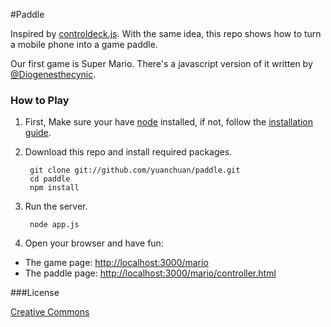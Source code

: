 #Paddle

Inspired by [controldeck.js](https://github.com/dfcb/controldeck.js). With the same idea, this repo shows how to turn a mobile phone into a game paddle.

Our first game is Super Mario. There's a javascript version of it written by [@Diogenesthecynic](https://github.com/Diogenesthecynic/). 

### How to Play

1. First, Make sure your have [node](http://nodejs.org/) installed, if not, follow the [installation guide](https://github.com/joyent/node/wiki/Installation).

2. Download this repo and install required packages.
        
        git clone git://github.com/yuanchuan/paddle.git
        cd paddle 
        npm install

3. Run the server.

        node app.js

4. Open your browser and have fun:  

  * The game page: [http://localhost:3000/mario](http://localhost:3000/mario) 
  * The paddle page: [http://localhost:3000/mario/controller.html](http://localhost:3000/mario/controller.html)

###License

[Creative Commons](http://creativecommons.org/licenses/)
